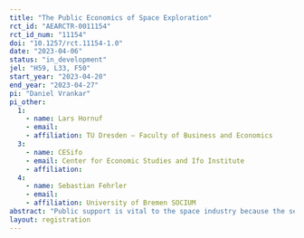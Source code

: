 ```yaml
---
title: "The Public Economics of Space Exploration"
rct_id: "AEARCTR-0011154"
rct_id_num: "11154"
doi: "10.1257/rct.11154-1.0"
date: "2023-04-06"
status: "in_development"
jel: "H59, L33, F50"
start_year: "2023-04-20"
end_year: "2023-04-27"
pi: "Daniel Vrankar"
pi_other:
  1:
    - name: Lars Hornuf
    - email: 
    - affiliation: TU Dresden – Faculty of Business and Economics
  3:
    - name: CESifo
    - email: Center for Economic Studies and Ifo Institute
    - affiliation: 
  4:
    - name: Sebastian Fehrler
    - email: 
    - affiliation: University of Bremen SOCIUM
abstract: "Public support is vital to the space industry because the sector still receives about one-third of its funding from governmental budgets. Therefore, research and the media have extensively investigated and debated citizens’ opinions toward space expenditures. Various factors, for example, the overestimation of the actual space budget and sociodemographic characteristics have been identified as relevant determinants of public support for space funding. Existing research is insufficient for two reasons. First, research is primarily concerned with the public opinion toward government space agencies. With the emergence of the new space industry, this approach is no longer valid, as public support might change depending on whether a governmental agency or a private company receives funding. Second, while literature primarily focuses on the United States (U.S.), other nations have taken on significant roles in space exploration as well. We extend existing literature by analyzing nine leading space nations and considering the impact of the new space industry on the public opinion of space expenditures. We will investigate the public opinion of space funding and the effectiveness of different communications strategies using statistical hypotheses testing and regression analysis. Our data will be extracted from an online experiment with over 2000 citizens."
layout: registration
---
```


